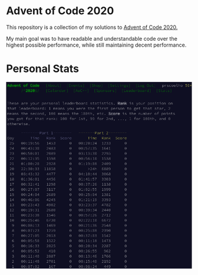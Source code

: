 # Advent of Code 2020

This repository is a collection of my solutions to [Advent of Code 2020.](https://adventofcode.com/2020)

My main goal was to have readable and understandable code over the highest possible performance, while still maintaining decent performance.

# Personal Stats

![](stats.png)
